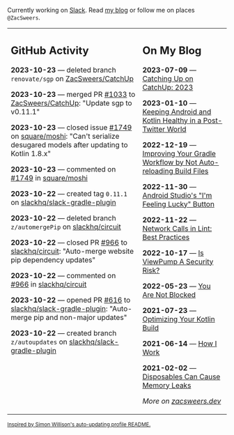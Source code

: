 Currently working on [Slack](https://slack.com/). Read [my blog](https://zacsweers.dev/) or follow me on places `@ZacSweers`.

<table><tr><td valign="top" width="60%">

## GitHub Activity
<!-- githubActivity starts -->
**2023-10-23** — deleted branch `renovate/sgp` on [ZacSweers/CatchUp](https://github.com/ZacSweers/CatchUp)

**2023-10-23** — merged PR [#1033](https://github.com/ZacSweers/CatchUp/pull/1033) to [ZacSweers/CatchUp](https://github.com/ZacSweers/CatchUp): "Update sgp to v0.11.1"

**2023-10-23** — closed issue [#1749](https://github.com/square/moshi/issues/1749) on [square/moshi](https://github.com/square/moshi): "Can't serialize desugared models after updating to Kotlin 1.8.x"

**2023-10-23** — commented on [#1749](https://github.com/square/moshi/issues/1749#issuecomment-1775375360) in [square/moshi](https://github.com/square/moshi)

**2023-10-22** — created tag `0.11.1` on [slackhq/slack-gradle-plugin](https://github.com/slackhq/slack-gradle-plugin)

**2023-10-22** — deleted branch `z/automergePip` on [slackhq/circuit](https://github.com/slackhq/circuit)

**2023-10-22** — closed PR [#966](https://github.com/slackhq/circuit/pull/966) to [slackhq/circuit](https://github.com/slackhq/circuit): "Auto-merge website pip dependency updates"

**2023-10-22** — commented on [#966](https://github.com/slackhq/circuit/pull/966#issuecomment-1774240956) in [slackhq/circuit](https://github.com/slackhq/circuit)

**2023-10-22** — opened PR [#616](https://github.com/slackhq/slack-gradle-plugin/pull/616) to [slackhq/slack-gradle-plugin](https://github.com/slackhq/slack-gradle-plugin): "Auto-merge pip and non-major updates"

**2023-10-22** — created branch `z/autoupdates` on [slackhq/slack-gradle-plugin](https://github.com/slackhq/slack-gradle-plugin)
<!-- githubActivity ends -->
</td><td valign="top" width="40%">

## On My Blog
<!-- blog starts -->
**2023-07-09** — [Catching Up on CatchUp: 2023](https://www.zacsweers.dev/catching-up-on-catchup-2023/)

**2023-01-10** — [Keeping Android and Kotlin Healthy in a Post-Twitter World](https://www.zacsweers.dev/keeping-android-healthy/)

**2022-12-19** — [Improving Your Gradle Workflow by Not Auto-reloading Build Files](https://www.zacsweers.dev/improving-your-workflow-by-not-auto-reloading-build-files/)

**2022-11-30** — [Android Studio's "I'm Feeling Lucky" Button](https://www.zacsweers.dev/android-studios-im-feeling-lucky-button/)

**2022-11-22** — [Network Calls in Lint: Best Practices](https://www.zacsweers.dev/network-calls-in-lint-best-practices/)

**2022-10-17** — [Is ViewPump A Security Risk?](https://www.zacsweers.dev/is-viewpump-a-security-risk/)

**2022-05-23** — [You Are Not Blocked](https://www.zacsweers.dev/you-are-not-blocked/)

**2021-07-23** — [Optimizing Your Kotlin Build](https://www.zacsweers.dev/optimizing-your-kotlin-build/)

**2021-06-14** — [How I Work](https://www.zacsweers.dev/how-i-work/)

**2021-02-02** — [Disposables Can Cause Memory Leaks](https://www.zacsweers.dev/disposables-can-cause-memory-leaks/)
<!-- blog ends -->
_More on [zacsweers.dev](https://zacsweers.dev/)_
</td></tr></table>

<sub><a href="https://simonwillison.net/2020/Jul/10/self-updating-profile-readme/">Inspired by Simon Willison's auto-updating profile README.</a></sub>